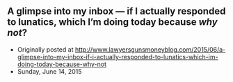 ## A glimpse into my inbox — if I actually responded to lunatics, which I’m doing today because <em>why not</em>?

 * Originally posted at http://www.lawyersgunsmoneyblog.com/2015/06/a-glimpse-into-my-inbox-if-i-actually-responded-to-lunatics-which-im-doing-today-because-why-not
 * Sunday, June 14, 2015


